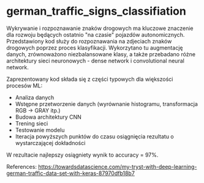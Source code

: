 # german_traffic_signs_classifiation 
Wykrywanie i rozpoznawanie znaków drogowych ma kluczowe znaczenie dla rozwoju będących ostatnio "na czasie" 
pojazdów autonomicznych. Przedstawiony kod służy do rozpoznawania na zdjeciach znaków drogowych poprzez proces klasyfikacji.
Wykorzytano tu augmentację danych, zrównoważono niezbalansowane klasy, a także przebadano różne architektury sieci neuronowych -
dense network i convolutional neural network. 

Zaprezentowany kod składa się z części typowych dla większości procesów ML:
* Analiza danych
* Wstępne przetworzenie danych (wyrównanie histogramu, transformacja RGB -> GRAY itp.)
* Budowa architektury CNN
* Trening sieci
* Testowanie modelu
* Iteracja powyższych punktów do czasu osiągnięcia rezultatu o wystarczającej dokładności

W rezultacie najlepszy osiągniety wynik to accuracy = 97%.

References:
https://towardsdatascience.com/my-tryst-with-deep-learning-german-traffic-data-set-with-keras-87970dfb18b7
